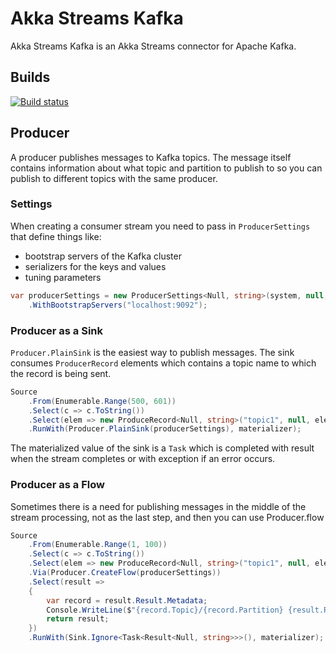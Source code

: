 # Akka Streams Kafka

Akka Streams Kafka is an Akka Streams connector for Apache Kafka.

## Builds
[![Build status](https://ci.appveyor.com/api/projects/status/uveg350ptdydkes9/branch/dev?svg=true)](https://ci.appveyor.com/project/ravengerUA/akka-streams-kafka/branch/dev)

## Producer

A producer publishes messages to Kafka topics. The message itself contains information about what topic and partition to publish to so you can publish to different topics with the same producer.

### Settings

When creating a consumer stream you need to pass in `ProducerSettings` that define things like:

- bootstrap servers of the Kafka cluster
- serializers for the keys and values
- tuning parameters

```C#
var producerSettings = new ProducerSettings<Null, string>(system, null, new StringSerializer(Encoding.UTF8))
    .WithBootstrapServers("localhost:9092");
```

### Producer as a Sink
`Producer.PlainSink` is the easiest way to publish messages. The sink consumes `ProducerRecord` elements which contains a topic name to which the record is being sent.

```C#
Source
    .From(Enumerable.Range(500, 601))
    .Select(c => c.ToString())
    .Select(elem => new ProduceRecord<Null, string>("topic1", null, elem))
    .RunWith(Producer.PlainSink(producerSettings), materializer);
```
The materialized value of the sink is a `Task` which is completed with result when the stream completes or with exception if an error occurs.

### Producer as a Flow
Sometimes there is a need for publishing messages in the middle of the stream processing, not as the last step, and then you can use Producer.flow

```C#
Source
    .From(Enumerable.Range(1, 100))
    .Select(c => c.ToString())
    .Select(elem => new ProduceRecord<Null, string>("topic1", null, elem))
    .Via(Producer.CreateFlow(producerSettings))
    .Select(result =>
    {
        var record = result.Result.Metadata;
        Console.WriteLine($"{record.Topic}/{record.Partition} {result.Result.Offset}: {record.Value}");
        return result;
    })
    .RunWith(Sink.Ignore<Task<Result<Null, string>>>(), materializer);
```